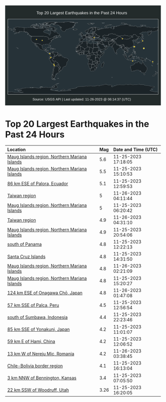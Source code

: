 ![Map](./map.png)

# Top 20 Largest Earthquakes in the Past 24 Hours

| Location | Mag | Date and Time (UTC) |
|:---|:---|:---|
| [Maug Islands region, Northern Mariana Islands](https://earthquake.usgs.gov/earthquakes/eventpage/us6000lqqc) | 5.6 | 11-25-2023 17:18:05 |
| [Maug Islands region, Northern Mariana Islands](https://earthquake.usgs.gov/earthquakes/eventpage/us6000lqpw) | 5.5 | 11-25-2023 15:10:53 |
| [86 km ESE of Palora, Ecuador](https://earthquake.usgs.gov/earthquakes/eventpage/us6000lqpg) | 5.1 | 11-25-2023 12:59:53 |
| [Taiwan region](https://earthquake.usgs.gov/earthquakes/eventpage/us6000lqt5) | 5 | 11-26-2023 04:11:44 |
| [Maug Islands region, Northern Mariana Islands](https://earthquake.usgs.gov/earthquakes/eventpage/us6000lqmy) | 5 | 11-25-2023 06:20:42 |
| [Taiwan region](https://earthquake.usgs.gov/earthquakes/eventpage/us6000lqt8) | 4.9 | 11-26-2023 04:31:10 |
| [Maug Islands region, Northern Mariana Islands](https://earthquake.usgs.gov/earthquakes/eventpage/us6000lqrh) | 4.9 | 11-25-2023 20:54:06 |
| [south of Panama](https://earthquake.usgs.gov/earthquakes/eventpage/us6000lqp7) | 4.8 | 11-25-2023 12:22:13 |
| [Santa Cruz Islands](https://earthquake.usgs.gov/earthquakes/eventpage/us6000lqpu) | 4.8 | 11-25-2023 14:31:50 |
| [Maug Islands region, Northern Mariana Islands](https://earthquake.usgs.gov/earthquakes/eventpage/us6000lqst) | 4.8 | 11-26-2023 02:21:09 |
| [Maug Islands region, Northern Mariana Islands](https://earthquake.usgs.gov/earthquakes/eventpage/us6000lqpy) | 4.8 | 11-25-2023 15:20:27 |
| [124 km ESE of Onagawa Chō, Japan](https://earthquake.usgs.gov/earthquakes/eventpage/us6000lqsk) | 4.8 | 11-26-2023 01:47:08 |
| [57 km SSE of Palca, Peru](https://earthquake.usgs.gov/earthquakes/eventpage/us6000lqpf) | 4.5 | 11-25-2023 12:56:54 |
| [south of Sumbawa, Indonesia](https://earthquake.usgs.gov/earthquakes/eventpage/us6000lqrz) | 4.4 | 11-25-2023 22:23:46 |
| [85 km SSE of Yonakuni, Japan](https://earthquake.usgs.gov/earthquakes/eventpage/us6000lqnz) | 4.2 | 11-25-2023 11:01:07 |
| [59 km E of Hami, China](https://earthquake.usgs.gov/earthquakes/eventpage/us6000lqp6) | 4.2 | 11-25-2023 12:06:52 |
| [13 km W of Nereju Mic, Romania](https://earthquake.usgs.gov/earthquakes/eventpage/us6000lqt0) | 4.2 | 11-26-2023 03:38:45 |
| [Chile-Bolivia border region](https://earthquake.usgs.gov/earthquakes/eventpage/us6000lqq5) | 4.1 | 11-25-2023 16:13:04 |
| [3 km NNW of Bennington, Kansas](https://earthquake.usgs.gov/earthquakes/eventpage/us6000lqn6) | 3.4 | 11-25-2023 07:05:50 |
| [22 km SSW of Woodruff, Utah](https://earthquake.usgs.gov/earthquakes/eventpage/uu60555092) | 3.26 | 11-25-2023 16:20:05 |
